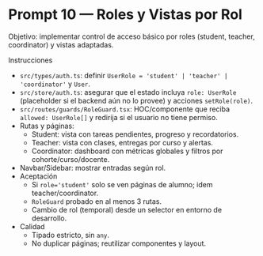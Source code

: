 # Prompt 10 — Roles y Vistas por Rol

Objetivo: implementar control de acceso básico por roles (student, teacher, coordinator) y vistas adaptadas.

Instrucciones
- `src/types/auth.ts`: definir `UserRole = 'student' | 'teacher' | 'coordinator'` y `User`.
- `src/store/auth.ts`: asegurar que el estado incluya `role: UserRole` (placeholder si el backend aún no lo provee) y acciones `setRole(role)`.
- `src/routes/guards/RoleGuard.tsx`: HOC/componente que reciba `allowed: UserRole[]` y redirija si el usuario no tiene permiso.
- Rutas y páginas:
  - Student: vista con tareas pendientes, progreso y recordatorios.
  - Teacher: vista con clases, entregas por curso y alertas.
  - Coordinator: dashboard con métricas globales y filtros por cohorte/curso/docente.
- Navbar/Sidebar: mostrar entradas según rol.
- Aceptación
  - Si `role='student'` solo se ven páginas de alumno; idem teacher/coordinator.
  - `RoleGuard` probado en al menos 3 rutas.
  - Cambio de rol (temporal) desde un selector en entorno de desarrollo.
- Calidad
  - Tipado estricto, sin `any`.
  - No duplicar páginas; reutilizar componentes y layout.
